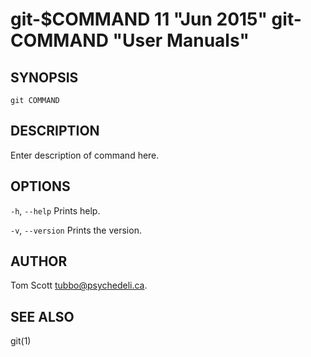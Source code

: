 # git-$COMMAND 11 "Jun 2015" git-COMMAND "User Manuals"

## SYNOPSIS

`git COMMAND`

## DESCRIPTION

Enter description of command here.

## OPTIONS

`-h`, `--help`
    Prints help.

`-v`, `--version`
    Prints the version.

## AUTHOR

Tom Scott [tubbo\@psychedeli.ca](mailto:tubbo\@psychedeli.ca).

## SEE ALSO

git(1)
